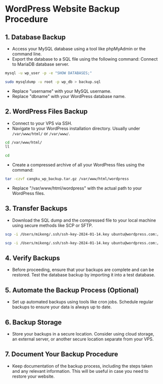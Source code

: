# WordPress Website Backup Procedure

## 1. Database Backup

- Access your MySQL database using a tool like phpMyAdmin or the command line.
- Export the database to a SQL file using the following command:
Connect to MariaDB database server.

```bash
mysql -u wp_user -p -e "SHOW DATABASES;"
```
```bash
sudo mysqldump -u root -p wp_db > backup.sql
```

- Replace "username" with your MySQL username.
- Replace "dbname" with your WordPress database name.

## 2. WordPress Files Backup

- Connect to your VPS via SSH.
- Navigate to your WordPress installation directory. Usually under `/var/www/html/` or `/var/www/`.
```bash
cd /var/www/html/
ll
```
```bash
cd
```
- Create a compressed archive of all your WordPress files using the command:
```bash
tar -czvf cangku_wp_backup.tar.gz /var/www/html/wordpress
```

- Replace "/var/www/html/wordpress" with the actual path to your WordPress files.

## 3. Transfer Backups

- Download the SQL dump and the compressed file to your local machine using secure methods like SCP or SFTP.
```bash
scp -i /Users/mikeng/.ssh/ssh-key-2024-01-14.key ubuntu@wordpress.com:/home/ubuntu/backup.sql /Users/mikeng/Downloads/
```
```bash
scp -i /Users/mikeng/.ssh/ssh-key-2024-01-14.key ubuntu@wordpress.com:/home/ubuntu/cangku_wp_backup.tar.gz /Users/mikeng/Downloads/
```

## 4. Verify Backups

- Before proceeding, ensure that your backups are complete and can be restored. Test the database backup by importing it into a test database.

## 5. Automate the Backup Process (Optional)

- Set up automated backups using tools like cron jobs. Schedule regular backups to ensure your data is always up to date.

## 6. Backup Storage

- Store your backups in a secure location. Consider using cloud storage, an external server, or another secure location separate from your VPS.

## 7. Document Your Backup Procedure

- Keep documentation of the backup process, including the steps taken and any relevant information. This will be useful in case you need to restore your website.
